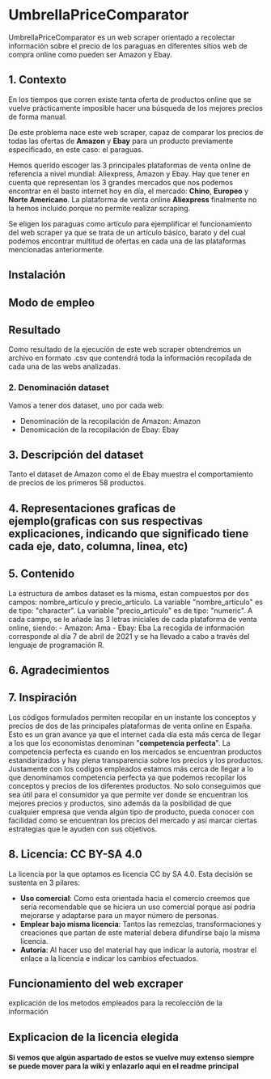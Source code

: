 # UmbrellaPriceComparator

UmbrellaPriceComparator es un web scraper orientado a recolectar información sobre el precio de los paraguas en diferentes sitios web de compra online como pueden ser Amazon y Ebay.


## 1. Contexto

En los tiempos que corren existe tanta oferta de productos online que se vuelve prácticamente imposible hacer una búsqueda de los mejores precios de forma manual. 

De este problema nace este web scraper, capaz de comparar los precios de todas las ofertas de **Amazon** y **Ebay** para un producto previamente especificado, en este caso: el paraguas.

Hemos querido escoger las 3 principales plataformas de venta online de referencia a nivel mundial: Aliexpress, Amazon y Ebay. Hay que tener en cuenta que representan los 3 grandes mercados que nos podemos encontrar en el basto internet hoy en día, el mercado: **Chino**, **Europeo** y **Norte Americano**. La plataforma de venta online **Aliexpress** finalmente no la hemos incluido porque no permite realizar scraping.

Se eligen los paraguas como artículo para ejemplificar el funcionamiento del web scraper ya que se trata de un artículo básico, barato y del cual podemos encontrar multitud de ofertas en cada una de las plataformas mencionadas anteriormente.


## Instalación


## Modo de empleo


## Resultado

Como resultado de la ejecución de este web scraper obtendremos un archivo en formato .csv que contendrá toda la información recopilada de cada una de las webs analizadas.

### 2. Denominación dataset
Vamos a tener dos dataset, uno por cada web:
- Denominación de la recopilación de Amazon: Amazon
- Denomicación de la recopilación de Ebay: Ebay

## 3. Descripción del dataset
Tanto el dataset de Amazon como el de Ebay muestra el comportamiento de precios de los primeros 58 productos. 

## 4. Representaciones graficas de ejemplo(graficas con sus respectivas explicaciones, indicando que significado tiene cada eje, dato, columna, linea, etc)

## 5. Contenido
  La estructura de ambos dataset es la misma, estan compuestos por dos campos: nombre_artículo y precio_artículo.
  La variable "nombre_artículo" es de tipo: "character".
  La variable "precio_artículo" es de tipo: "numeric".
  A cada campo, se le añade las 3 letras iniciales de cada plataforma de venta online, siendo:
    - Amazon: Ama
    - Ebay: Eba
  La recogida de información corresponde al día 7 de abril de 2021 y se ha llevado a cabo a través del lenguaje de programación R.

## 6. Agradecimientos

## 7. Inspiración
  Los códigos formulados permiten recopilar en un instante los conceptos y precios de dos de las principales plataformas de venta online en España. Esto es un gran avance ya que el internet cada día esta más cerca de llegar a los que los economistas denominan "**competencia perfecta**". La competencia perfecta es cuando en los mercados se encuentran productos estandarizados y hay plena transparencia sobre los precios y los productos. Justamente con los codigos empleados estamos más cerca de llegar a lo que denominamos competencia perfecta ya que podemos recopilar los conceptos y precios de los diferentes productos. No solo conseguimos que sea útil para el consumidor ya que permite ver donde se encuentran los mejores precios y productos, sino además da la posibilidad de que cualquier empresa que venda algún tipo de producto, pueda conocer con facilidad como se encuentran los precios del mercado y así marcar ciertas estrategias que le ayuden con sus objetivos. 

## 8. Licencia: CC BY-SA 4.0
  La licencia por la que optamos es licencia CC by SA 4.0. Esta decisión se sustenta en 3 pilares:
  - **Uso comercial**: Como esta orientada hacia el comercio creemos que sería recomendable que se hiciera un uso comercial porque así podria mejorarse y adaptarse para un mayor número de personas.
  - **Emplear bajo misma licencia**: Tantos las remezclas, transformaciones y creaciones que partan de este material debera difundirse bajo la misma licencia.
  - **Autoría**: Al hacer uso del material hay que indicar la autoría, mostrar el enlace a la licencia e indicar los cambios efectuados.

## Funcionamiento del web excraper
explicación de los metodos empleados para la recolección de la información


## Explicacion de la licencia elegida


#### **Si vemos que algún aspartado de estos se vuelve muy extenso siempre se puede mover para la wiki y enlazarlo aqui en el readme principal**
